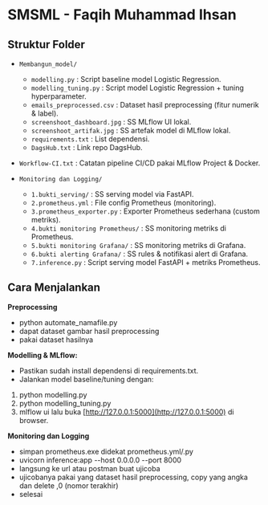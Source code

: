 # SMSML - Faqih Muhammad Ihsan

## Struktur Folder

- `Membangun_model/`
    - `modelling.py` : Script baseline model Logistic Regression.
    - `modelling_tuning.py` : Script model Logistic Regression + tuning hyperparameter.
    - `emails_preprocessed.csv` : Dataset hasil preprocessing (fitur numerik & label).
    - `screenshoot_dashboard.jpg` : SS MLflow UI lokal.
    - `screenshoot_artifak.jpg` : SS artefak model di MLflow lokal.
    - `requirements.txt` : List dependensi.
    - `DagsHub.txt` : Link repo DagsHub.

- `Workflow-CI.txt` : Catatan pipeline CI/CD pakai MLflow Project & Docker.

- `Monitoring dan Logging/`
    - `1.bukti_serving/` : SS serving model via FastAPI.
    - `2.prometheus.yml` : File config Prometheus (monitoring).
    - `3.prometheus_exporter.py` : Exporter Prometheus sederhana (custom metriks).
    - `4.bukti monitoring Prometheus/` : SS monitoring metriks di Prometheus.
    - `5.bukti monitoring Grafana/` : SS monitoring metriks di Grafana.
    - `6.bukti alerting Grafana/` : SS rules & notifikasi alert di Grafana.
    - `7.inference.py` : Script serving model FastAPI + metriks Prometheus.

## Cara Menjalankan

**Preprocessing**
- python automate_namafile.py
- dapat dataset gambar hasil preprocessing
- pakai dataset hasilnya

**Modelling & MLflow:**
- Pastikan sudah install dependensi di requirements.txt.
- Jalankan model baseline/tuning dengan:
1. python modelling.py
2. python modelling_tuning.py
3. mlflow ui lalu buka [http://127.0.0.1:5000](http://127.0.0.1:5000) di browser.

**Monitoring dan Logging**
- simpan prometheus.exe didekat prometheus.yml/.py
- uvicorn inference:app --host 0.0.0.0 --port 8000
- langsung ke url atau postman buat ujicoba
- ujicobanya pakai yang dataset hasil preprocessing, copy yang angka dan delete ,0 (nomor terakhir)
- selesai